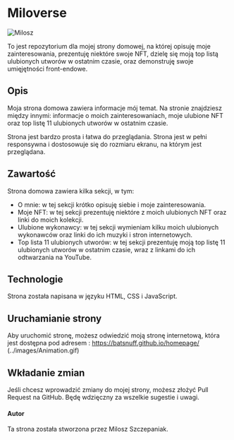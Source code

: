 # Miloverse

![Milosz](https://pbs.twimg.com/profile_images/443374604317229056/UvHpzPuV_400x400.jpeg)

To jest repozytorium dla mojej strony domowej, na której opisuję moje zainteresowania, prezentuję niektóre swoje NFT, dzielę się moją top listą ulubionych utworów w ostatnim czasie, oraz demonstruję swoje umięjętności front-endowe.

## Opis
Moja strona domowa zawiera informacje mój temat. Na stronie znajdziesz między innymi: informacje o moich zainteresowaniach, moje ulubione NFT oraz top listę 11 ulubionych utworów w ostatnim czasie.

Strona jest bardzo prosta i łatwa do przeglądania. Strona jest w pełni responsywna i dostosowuje się do rozmiaru ekranu, na którym jest przeglądana.

## Zawartość
Strona domowa zawiera kilka sekcji, w tym:
- O mnie: w tej sekcji krótko opisuję siebie i moje zainteresowania.
- Moje NFT: w tej sekcji prezentuję niektóre z moich ulubionych NFT oraz linki do moich kolekcji.
- Ulubione wykonawcy: w tej sekcji wymieniam kilku moich ulubionych wykonawców oraz linki do ich muzyki i stron internetowych.
- Top lista 11 ulubionych utworów: w tej sekcji prezentuję moją top listę 11 ulubionych utworów w ostatnim czasie, wraz z linkami do ich odtwarzania na YouTube.

## Technologie
Strona została napisana w języku HTML, CSS i JavaScript.

## Uruchamianie strony
Aby uruchomić stronę, możesz odwiedzić moją stronę internetową, która jest dostępna pod adresem : https://batsnuff.github.io/homepage/
(../images/Animation.gif)


## Wkładanie zmian
Jeśli chcesz wprowadzić zmiany do mojej strony, możesz złożyć Pull Request na GitHub. Będę wdzięczny za wszelkie sugestie i uwagi.

#### Autor
Ta strona została stworzona przez Milosz Szczepaniak.